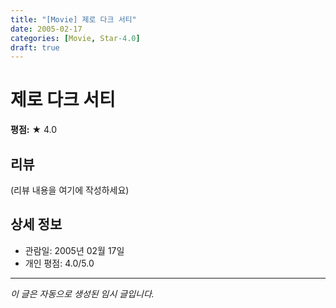 ```yaml
---
title: "[Movie] 제로 다크 서티"
date: 2005-02-17
categories: [Movie, Star-4.0]
draft: true
---
```


# 제로 다크 서티

**평점:** ★ 4.0

## 리뷰

(리뷰 내용을 여기에 작성하세요)

## 상세 정보

- 관람일: 2005년 02월 17일
- 개인 평점: 4.0/5.0

---

*이 글은 자동으로 생성된 임시 글입니다.*
